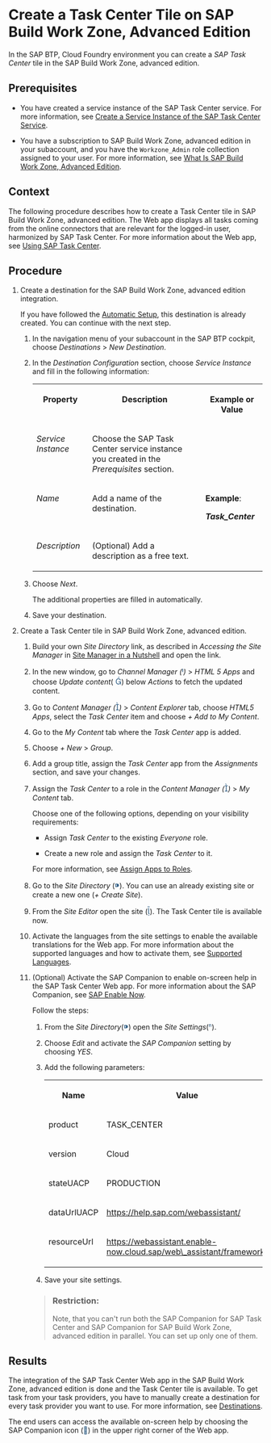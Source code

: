 <!-- loio8832889d6e6f4620b4668154a574ba9a -->

<link rel="stylesheet" type="text/css" href="../css/sap-icons.css"/>

# Create a Task Center Tile on SAP Build Work Zone, Advanced Edition

In the SAP BTP, Cloud Foundry environment you can create a *SAP Task Center* tile in the SAP Build Work Zone, advanced edition.



<a name="loio8832889d6e6f4620b4668154a574ba9a__prereq_u4n_mbc_d3b"/>

## Prerequisites

-   You have created a service instance of the SAP Task Center service. For more information, see [Create a Service Instance of the SAP Task Center Service](create-a-service-instance-of-the-sap-task-center-service-d36035e.md).

-   You have a subscription to SAP Build Work Zone, advanced edition in your subaccount, and you have the `Workzone_Admin` role collection assigned to your user. For more information, see [What Is SAP Build Work Zone, Advanced Edition](https://help.sap.com/docs/WZ/b03c84105ff74f809631e494bd612e83/5c0103b130de411fb2a4b5416e36d767.html).




<a name="loio8832889d6e6f4620b4668154a574ba9a__context_bn4_nc3_j3b"/>

## Context

The following procedure describes how to create a Task Center tile in SAP Build Work Zone, advanced edition. The Web app displays all tasks coming from the online connectors that are relevant for the logged-in user, harmonized by SAP Task Center. For more information about the Web app, see [Using SAP Task Center](../70-using-the-web-app/using-sap-task-center-7de5ff4.md).



<a name="loio8832889d6e6f4620b4668154a574ba9a__steps_z1d_mf2_vvb"/>

## Procedure

1.  Create a destination for the SAP Build Work Zone, advanced edition integration.

    If you have followed the [Automatic Setup](automatic-setup-3a49967.md), this destination is already created. You can continue with the next step.

    1.  In the navigation menu of your subaccount in the SAP BTP cockpit, choose *Destinations* \> *New Destination*.
    2.  In the *Destination Configuration* section, choose *Service Instance* and fill in the following information:


        <table>
        <tr>
        <th valign="top">

        Property


        
        </th>
        <th valign="top">

        Description


        
        </th>
        <th valign="top">

        Example or Value


        
        </th>
        </tr>
        <tr>
        <td valign="top">

        *Service Instance*


        
        </td>
        <td valign="top">

        Choose the SAP Task Center service instance you created in the *Prerequisites* section.


        
        </td>
        <td valign="top">

         


        
        </td>
        </tr>
        <tr>
        <td valign="top">

        *Name*


        
        </td>
        <td valign="top">

        Add a name of the destination.


        
        </td>
        <td valign="top">

        **Example**:

        ***Task\_Center***


        
        </td>
        </tr>
        <tr>
        <td valign="top">

        *Description*


        
        </td>
        <td valign="top">

        \(Optional\) Add a description as a free text.


        
        </td>
        <td valign="top">

         


        
        </td>
        </tr>
        </table>
        
    3.  Choose *Next*.

        The additional properties are filled in automatically.

    4.  Save your destination.

2.  Create a Task Center tile in SAP Build Work Zone, advanced edition.

    1.  Build your own *Site Directory* link, as described in *Accessing the Site Manager* in [Site Manager in a Nutshell](https://help.sap.com/docs/build-work-zone-advanced-edition/sap-build-work-zone-advanced-edition-administrator/site-manager-in-nutshell) and open the link.
    2.  In the new window, go to *Channel Manager \(*<span style="font-size:16px;"><span style="color:#346187;"><span class="SAP-icons"></span></span></span>*\)* \> *HTML 5 Apps* and choose *Update content*\( <span style="font-size:16px;"><span style="color:#346187;"><span class="SAP-icons"></span></span></span>\) below *Actions* to fetch the updated content.
    3.  Go to *Content Manager \(*<span style="font-size:16px;"><span style="color:#346187;"><span class="SAP-icons"></span></span></span>*\)* \> *Content Explorer* tab, choose *HTML5 Apps*, select the *Task Center* item and choose *\+ Add to My Content*.
    4.  Go to the *My Content* tab where the *Task Center* app is added.
    5.  Choose *\+ New* \> *Group*.
    6.  Add a group title, assign the *Task Center* app from the *Assignments* section, and save your changes.
    7.  Assign the *Task Center* to a role in the *Content Manager \(*<span style="font-size:16px;"><span style="color:#346187;"><span class="SAP-icons"></span></span></span>*\)* \> *My Content* tab.

        Choose one of the following options, depending on your visibility requirements:

        -   Assign *Task Center* to the existing *Everyone* role.

        -   Create a new role and assign the *Task Center* to it.


        For more information, see [Assign Apps to Roles](https://help.sap.com/docs/WZ/b03c84105ff74f809631e494bd612e83/d0842269a2bd4b97a47ac19082e286a5.html).

    8.  Go to the *Site Directory* \(<span style="font-size:16px;"><span style="color:#346187;"><span class="SAP-icons"></span></span></span>\). You can use an already existing site or create a new one \(*\+ Create Site*\).
    9.  From the *Site Editor* open the site \(<span style="font-size:16px;"><span style="color:#346187;"><span class="SAP-icons"></span></span></span>\). The Task Center tile is available now.
    10. Activate the languages from the site settings to enable the available translations for the Web app. For more information about the supported languages and how to activate them, see [Supported Languages](../10-what-is/supported-languages-c66c693.md).
    11. \(Optional\) Activate the SAP Companion to enable on-screen help in the SAP Task Center Web app. For more information about the SAP Companion, see [SAP Enable Now](https://help.sap.com/viewer/product/SAP_ENABLE_NOW/latest/en-US?task=use_task).

        Follow the steps:

        1.  From the *Site Directory*\(<span style="font-size:16px;"><span style="color:#346187;"><span class="SAP-icons"></span></span></span>\) open the *Site Settings*\(<span style="color:#346187;"><span class="SAP-icons"></span></span>\).
        2.  Choose *Edit* and activate the *SAP Companion* setting by choosing *YES*.
        3.  Add the following parameters:


            <table>
            <tr>
            <th valign="top">

            Name


            
            </th>
            <th valign="top">

            Value


            
            </th>
            </tr>
            <tr>
            <td valign="top">

            product


            
            </td>
            <td valign="top">

            TASK\_CENTER


            
            </td>
            </tr>
            <tr>
            <td valign="top">

            version


            
            </td>
            <td valign="top">

            Cloud


            
            </td>
            </tr>
            <tr>
            <td valign="top">

            stateUACP


            
            </td>
            <td valign="top">

            PRODUCTION


            
            </td>
            </tr>
            <tr>
            <td valign="top">

            dataUrlUACP


            
            </td>
            <td valign="top">

            https://help.sap.com/webassistant/


            
            </td>
            </tr>
            <tr>
            <td valign="top">

            resourceUrl


            
            </td>
            <td valign="top">

            https://webassistant.enable-now.cloud.sap/web\_assistant/framework/


            
            </td>
            </tr>
            </table>
            
        4.  Save your site settings.

        > ### Restriction:  
        > Note, that you can't run both the SAP Companion for SAP Task Center and SAP Companion for SAP Build Work Zone, advanced edition in parallel. You can set up only one of them.





<a name="loio8832889d6e6f4620b4668154a574ba9a__result_h3j_4ss_tnb"/>

## Results

The integration of the SAP Task Center Web app in the SAP Build Work Zone, advanced edition is done and the Task Center tile is available. To get task from your task providers, you have to manually create a destination for every task provider you want to use. For more information, see [Destinations](../40-administration/destinations-3470733.md).

The end users can access the available on-screen help by choosing the SAP Companion icon \(<span style="color:#346187;"><span class="SAP-icons"></span></span>\) in the upper right corner of the Web app.

